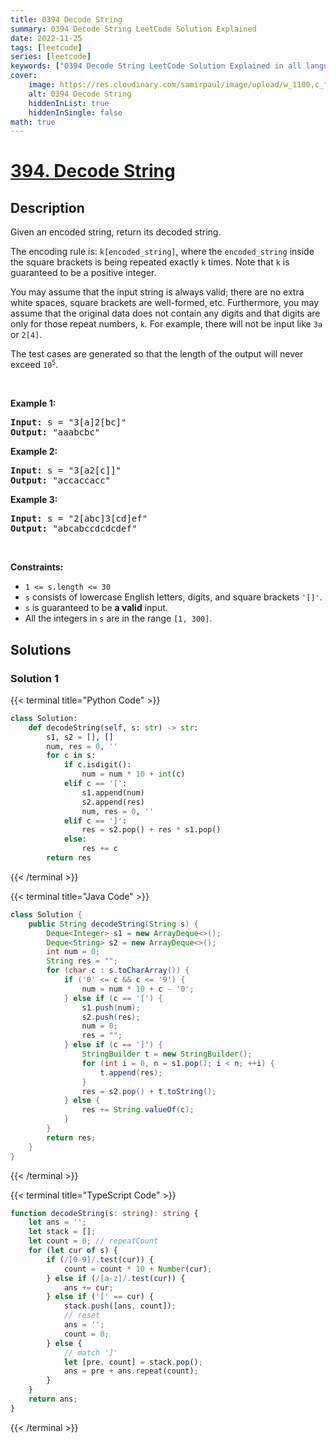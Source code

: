 ```yaml
---
title: 0394 Decode String
summary: 0394 Decode String LeetCode Solution Explained
date: 2022-11-25
tags: [leetcode]
series: [leetcode]
keywords: ["0394 Decode String LeetCode Solution Explained in all languages", "0394 Decode String", "LeetCode", "leetcode solution in Python3 C++ Java Go PHP Ruby Swift TypeScript Rust C# JavaScript C", "GeeksforGeeks", "InterviewBit", "Coding Ninjas", "HackerRank", "HackerEarth", "CodeChef", "TopCoder", "AlgoExpert", "freeCodeCamp", "Codeforces", "GitHub", "AtCoder", "Samir Paul"]
cover:
    image: https://res.cloudinary.com/samirpaul/image/upload/w_1100,c_fit,co_rgb:FFFFFF,l_text:Arial_75_bold:0394 Decode String - Solution Explained/problem-solving.webp
    alt: 0394 Decode String
    hiddenInList: true
    hiddenInSingle: false
math: true
---
```



# [394. Decode String](https://leetcode.com/problems/decode-string)


## Description

<p>Given an encoded string, return its decoded string.</p>

<p>The encoding rule is: <code>k[encoded_string]</code>, where the <code>encoded_string</code> inside the square brackets is being repeated exactly <code>k</code> times. Note that <code>k</code> is guaranteed to be a positive integer.</p>

<p>You may assume that the input string is always valid; there are no extra white spaces, square brackets are well-formed, etc. Furthermore, you may assume that the original data does not contain any digits and that digits are only for those repeat numbers, <code>k</code>. For example, there will not be input like <code>3a</code> or <code>2[4]</code>.</p>

<p>The test cases are generated so that the length of the output will never exceed <code>10<sup>5</sup></code>.</p>

<p>&nbsp;</p>
<p><strong class="example">Example 1:</strong></p>

<pre>
<strong>Input:</strong> s = &quot;3[a]2[bc]&quot;
<strong>Output:</strong> &quot;aaabcbc&quot;
</pre>

<p><strong class="example">Example 2:</strong></p>

<pre>
<strong>Input:</strong> s = &quot;3[a2[c]]&quot;
<strong>Output:</strong> &quot;accaccacc&quot;
</pre>

<p><strong class="example">Example 3:</strong></p>

<pre>
<strong>Input:</strong> s = &quot;2[abc]3[cd]ef&quot;
<strong>Output:</strong> &quot;abcabccdcdcdef&quot;
</pre>

<p>&nbsp;</p>
<p><strong>Constraints:</strong></p>

<ul>
	<li><code>1 &lt;= s.length &lt;= 30</code></li>
	<li><code>s</code> consists of lowercase English letters, digits, and square brackets <code>&#39;[]&#39;</code>.</li>
	<li><code>s</code> is guaranteed to be <strong>a valid</strong> input.</li>
	<li>All the integers in <code>s</code> are in the range <code>[1, 300]</code>.</li>
</ul>

## Solutions

### Solution 1

<!-- tabs:start -->

{{< terminal title="Python Code" >}}
```python
class Solution:
    def decodeString(self, s: str) -> str:
        s1, s2 = [], []
        num, res = 0, ''
        for c in s:
            if c.isdigit():
                num = num * 10 + int(c)
            elif c == '[':
                s1.append(num)
                s2.append(res)
                num, res = 0, ''
            elif c == ']':
                res = s2.pop() + res * s1.pop()
            else:
                res += c
        return res
```
{{< /terminal >}}

{{< terminal title="Java Code" >}}
```java
class Solution {
    public String decodeString(String s) {
        Deque<Integer> s1 = new ArrayDeque<>();
        Deque<String> s2 = new ArrayDeque<>();
        int num = 0;
        String res = "";
        for (char c : s.toCharArray()) {
            if ('0' <= c && c <= '9') {
                num = num * 10 + c - '0';
            } else if (c == '[') {
                s1.push(num);
                s2.push(res);
                num = 0;
                res = "";
            } else if (c == ']') {
                StringBuilder t = new StringBuilder();
                for (int i = 0, n = s1.pop(); i < n; ++i) {
                    t.append(res);
                }
                res = s2.pop() + t.toString();
            } else {
                res += String.valueOf(c);
            }
        }
        return res;
    }
}
```
{{< /terminal >}}

{{< terminal title="TypeScript Code" >}}
```ts
function decodeString(s: string): string {
    let ans = '';
    let stack = [];
    let count = 0; // repeatCount
    for (let cur of s) {
        if (/[0-9]/.test(cur)) {
            count = count * 10 + Number(cur);
        } else if (/[a-z]/.test(cur)) {
            ans += cur;
        } else if ('[' == cur) {
            stack.push([ans, count]);
            // reset
            ans = '';
            count = 0;
        } else {
            // match ']'
            let [pre, count] = stack.pop();
            ans = pre + ans.repeat(count);
        }
    }
    return ans;
}
```
{{< /terminal >}}

<!-- tabs:end -->

<!-- end -->

